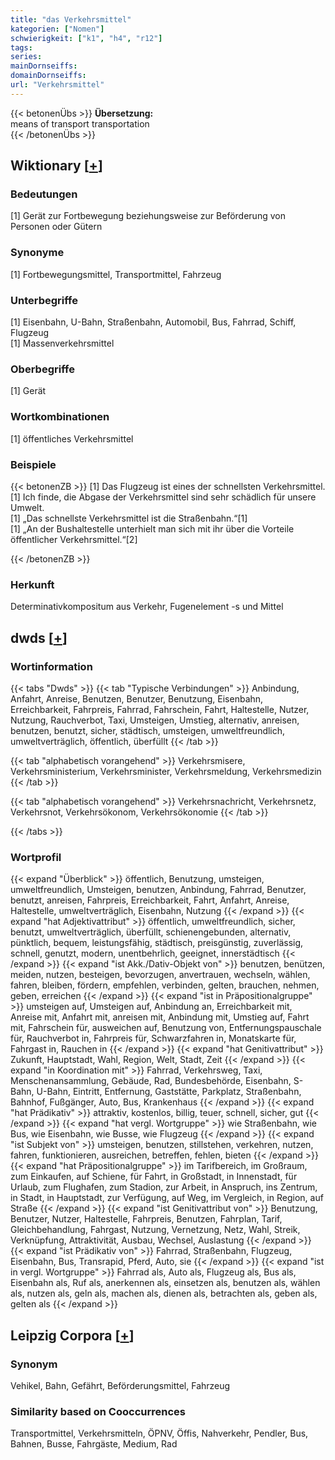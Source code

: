 ```yaml
---
title: "das Verkehrsmittel"
kategorien: ["Nomen"]
schwierigkeit: ["k1", "h4", "r12"]
tags:
series:
mainDornseiffs:
domainDornseiffs:
url: "Verkehrsmittel"
---
```


{{< betonenÜbs >}}
**Übersetzung:**  
means of transport transportation  
{{< /betonenÜbs >}}

## Wiktionary [[+](https://de.wiktionary.org/wiki/Verkehrsmittel)]

### Bedeutungen
[1] Gerät zur Fortbewegung beziehungsweise zur Beförderung von Personen oder Gütern  

### Synonyme
[1] Fortbewegungsmittel, Transportmittel, Fahrzeug  

### Unterbegriffe
[1] Eisenbahn, U-Bahn, Straßenbahn, Automobil, Bus, Fahrrad, Schiff, Flugzeug  
[1] Massenverkehrsmittel  

### Oberbegriffe
[1] Gerät  

### Wortkombinationen
[1] öffentliches Verkehrsmittel  

### Beispiele
{{< betonenZB >}}
[1] Das Flugzeug ist eines der schnellsten Verkehrsmittel.  
[1] Ich finde, die Abgase der Verkehrsmittel sind sehr schädlich für unsere Umwelt.  
[1] „Das schnellste Verkehrsmittel ist die Straßenbahn.“[1]  
[1] „An der Bushaltestelle unterhielt man sich mit ihr über die Vorteile öffentlicher Verkehrsmittel.“[2]  

{{< /betonenZB >}}
### Herkunft
Determinativkompositum aus Verkehr, Fugenelement -s und Mittel  



## dwds [[+](https://www.dwds.de/wb/Verkehrsmittel)]

### Wortinformation
{{< tabs "Dwds" >}}
{{< tab "Typische Verbindungen" >}}
Anbindung, Anfahrt, Anreise, Benutzen, Benutzer, Benutzung, Eisenbahn, Erreichbarkeit, Fahrpreis, Fahrrad, Fahrschein, Fahrt, Haltestelle, Nutzer, Nutzung, Rauchverbot, Taxi, Umsteigen, Umstieg, alternativ, anreisen, benutzen, benutzt, sicher, städtisch, umsteigen, umweltfreundlich, umweltverträglich, öffentlich, überfüllt
{{< /tab >}}

{{< tab "alphabetisch vorangehend" >}}
Verkehrsmisere, Verkehrsministerium, Verkehrsminister, Verkehrsmeldung, Verkehrsmedizin
{{< /tab >}}

{{< tab "alphabetisch vorangehend" >}}
Verkehrsnachricht, Verkehrsnetz, Verkehrsnot, Verkehrsökonom, Verkehrsökonomie
{{< /tab >}}

{{< /tabs >}}

### Wortprofil
{{< expand "Überblick" >}} öffentlich, Benutzung, umsteigen, umweltfreundlich, Umsteigen, benutzen, Anbindung, Fahrrad, Benutzer, benutzt, anreisen, Fahrpreis, Erreichbarkeit, Fahrt, Anfahrt, Anreise, Haltestelle, umweltverträglich, Eisenbahn, Nutzung {{< /expand >}}
{{< expand "hat Adjektivattribut" >}} öffentlich, umweltfreundlich, sicher, benutzt, umweltverträglich, überfüllt, schienengebunden, alternativ, pünktlich, bequem, leistungsfähig, städtisch, preisgünstig, zuverlässig, schnell, genutzt, modern, unentbehrlich, geeignet, innerstädtisch {{< /expand >}}
{{< expand "ist Akk./Dativ-Objekt von" >}} benutzen, benützen, meiden, nutzen, besteigen, bevorzugen, anvertrauen, wechseln, wählen, fahren, bleiben, fördern, empfehlen, verbinden, gelten, brauchen, nehmen, geben, erreichen {{< /expand >}}
{{< expand "ist in Präpositionalgruppe" >}} umsteigen auf, Umsteigen auf, Anbindung an, Erreichbarkeit mit, Anreise mit, Anfahrt mit, anreisen mit, Anbindung mit, Umstieg auf, Fahrt mit, Fahrschein für, ausweichen auf, Benutzung von, Entfernungspauschale für, Rauchverbot in, Fahrpreis für, Schwarzfahren in, Monatskarte für, Fahrgast in, Rauchen in {{< /expand >}}
{{< expand "hat Genitivattribut" >}} Zukunft, Hauptstadt, Wahl, Region, Welt, Stadt, Zeit {{< /expand >}}
{{< expand "in Koordination mit" >}} Fahrrad, Verkehrsweg, Taxi, Menschenansammlung, Gebäude, Rad, Bundesbehörde, Eisenbahn, S-Bahn, U-Bahn, Eintritt, Entfernung, Gaststätte, Parkplatz, Straßenbahn, Bahnhof, Fußgänger, Auto, Bus, Krankenhaus {{< /expand >}}
{{< expand "hat Prädikativ" >}} attraktiv, kostenlos, billig, teuer, schnell, sicher, gut {{< /expand >}}
{{< expand "hat vergl. Wortgruppe" >}} wie Straßenbahn, wie Bus, wie Eisenbahn, wie Busse, wie Flugzeug {{< /expand >}}
{{< expand "ist Subjekt von" >}} umsteigen, benutzen, stillstehen, verkehren, nutzen, fahren, funktionieren, ausreichen, betreffen, fehlen, bieten {{< /expand >}}
{{< expand "hat Präpositionalgruppe" >}} im Tarifbereich, im Großraum, zum Einkaufen, auf Schiene, für Fahrt, in Großstadt, in Innenstadt, für Urlaub, zum Flughafen, zum Stadion, zur Arbeit, in Anspruch, ins Zentrum, in Stadt, in Hauptstadt, zur Verfügung, auf Weg, im Vergleich, in Region, auf Straße {{< /expand >}}
{{< expand "ist Genitivattribut von" >}} Benutzung, Benutzer, Nutzer, Haltestelle, Fahrpreis, Benutzen, Fahrplan, Tarif, Gleichbehandlung, Fahrgast, Nutzung, Vernetzung, Netz, Wahl, Streik, Verknüpfung, Attraktivität, Ausbau, Wechsel, Auslastung {{< /expand >}}
{{< expand "ist Prädikativ von" >}} Fahrrad, Straßenbahn, Flugzeug, Eisenbahn, Bus, Transrapid, Pferd, Auto, sie {{< /expand >}}
{{< expand "ist in vergl. Wortgruppe" >}} Fahrrad als, Auto als, Flugzeug als, Bus als, Eisenbahn als, Ruf als, anerkennen als, einsetzen als, benutzen als, wählen als, nutzen als, geln als, machen als, dienen als, betrachten als, geben als, gelten als {{< /expand >}}

## Leipzig Corpora [[+](https://corpora.uni-leipzig.de/en/res?word=Verkehrsmittel&corpusId=deu_newscrawl-public_2018)]


### Synonym
Vehikel, Bahn, Gefährt, Beförderungsmittel, Fahrzeug


### Similarity based on Cooccurrences
Transportmittel, Verkehrsmitteln, ÖPNV, Öffis, Nahverkehr, Pendler, Bus, Bahnen, Busse, Fahrgäste, Medium, Rad

